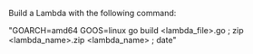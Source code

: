 Build a Lambda with the following command:

"GOARCH=amd64 GOOS=linux go build <lambda_file>.go ; zip <lambda_name>.zip <lambda_name> ; date"